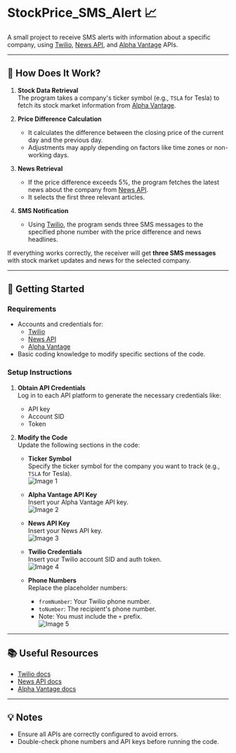 # StockPrice_SMS_Alert 📈

A small project to receive SMS alerts with information about a specific company, using [Twilio](https://shorturl.at/QYo2T), [News API](https://newsapi.org/), and [Alpha Vantage](https://www.alphavantage.co/) APIs.

---

## 📘 How Does It Work?

1. **Stock Data Retrieval**  
   The program takes a company's ticker symbol (e.g., `TSLA` for Tesla) to fetch its stock market information from [Alpha Vantage](https://www.alphavantage.co/).

2. **Price Difference Calculation**  
   - It calculates the difference between the closing price of the current day and the previous day.  
   - Adjustments may apply depending on factors like time zones or non-working days.  

3. **News Retrieval**  
   - If the price difference exceeds 5%, the program fetches the latest news about the company from [News API](https://newsapi.org/).  
   - It selects the first three relevant articles.

4. **SMS Notification**  
   - Using [Twilio](https://shorturl.at/QYo2T), the program sends three SMS messages to the specified phone number with the price difference and news headlines.

If everything works correctly, the receiver will get **three SMS messages** with stock market updates and news for the selected company.

---

## 🚀 Getting Started

### Requirements
- Accounts and credentials for:
  - [Twilio](https://shorturl.at/QYo2T)
  - [News API](https://newsapi.org/)
  - [Alpha Vantage](https://www.alphavantage.co/)
- Basic coding knowledge to modify specific sections of the code.

### Setup Instructions
1. **Obtain API Credentials**  
   Log in to each API platform to generate the necessary credentials like:
   - API key
   - Account SID
   - Token  

2. **Modify the Code**  
   Update the following sections in the code:  

   - **Ticker Symbol**  
     Specify the ticker symbol for the company you want to track (e.g., `TSLA` for Tesla).  
     ![Image 1](https://github.com/user-attachments/assets/5f13267d-95e2-41d7-9283-2cbb32c73ef1)

   - **Alpha Vantage API Key**  
     Insert your Alpha Vantage API key.  
     ![Image 2](https://github.com/user-attachments/assets/afd08b7a-c403-488d-8280-77c071bb1264)

   - **News API Key**  
     Insert your News API key.  
     ![Image 3](https://github.com/user-attachments/assets/2f94406e-d638-4d8f-a175-741c30d6f2bb)

   - **Twilio Credentials**  
     Insert your Twilio account SID and auth token.  
     ![Image 4](https://github.com/user-attachments/assets/00a0d312-55c0-4bd2-9e81-1f96590045e0)

   - **Phone Numbers**  
     Replace the placeholder numbers:
     - `fromNumber`: Your Twilio phone number.  
     - `toNumber`: The recipient's phone number.
     - Note: You must include the `+` prefix.  
     ![Image 5](https://github.com/user-attachments/assets/cdef6b84-2183-47a8-ba2f-c92532305e84)

---

## 📚 Useful Resources

- [Twilio docs](https://www.twilio.com/docs/messaging)  
- [News API docs](https://newsapi.org/docs)  
- [Alpha Vantage docs](https://www.alphavantage.co/documentation/)

---

## 💡 Notes
- Ensure all APIs are correctly configured to avoid errors.  
- Double-check phone numbers and API keys before running the code.    
